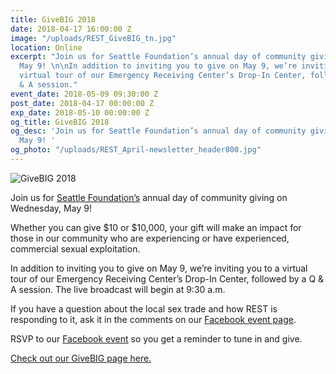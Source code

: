 ```yaml
---
title: GiveBIG 2018
date: 2018-04-17 16:00:00 Z
image: "/uploads/REST_GiveBIG_tn.jpg"
location: Online
excerpt: "Join us for Seattle Foundation’s annual day of community giving on Wednesday,
  May 9! \n\nIn addition to inviting you to give on May 9, we’re inviting you to a
  virtual tour of our Emergency Receiving Center’s Drop-In Center, followed by a Q
  & A session."
event_date: 2018-05-09 09:30:00 Z
post_date: 2018-04-17 00:00:00 Z
exp_date: 2018-05-10 00:00:00 Z
og_title: GiveBIG 2018
og_desc: 'Join us for Seattle Foundation’s annual day of community giving on Wednesday,
  May 9! '
og_photo: "/uploads/REST_April-newsletter_header800.jpg"
---
```


![GiveBIG 2018](/uploads/REST_April-newsletter_header800.jpg)

Join us for [Seattle Foundation’s](https://www.seattlefoundation.org/) annual day of community giving on Wednesday, May 9! 

Whether you can give $10 or $10,000, your gift will make an impact for those in our community who are experiencing or have experienced, commercial sexual exploitation. 

In addition to inviting you to give on May 9, we’re inviting you to a virtual tour of our Emergency Receiving Center’s Drop-In Center, followed by a Q & A session. The live broadcast will begin at 9:30 a.m.

If you have a question about the local sex trade and how REST is responding to it, ask it in the comments on our [Facebook event page](http://bit.ly/2HtAKjn). 

RSVP to our [Facebook event](http://bit.ly/2HtAKjn) so you get a reminder to tune in and give.

[Check out our GiveBIG page here.](http://bit.ly/2qtqP3z)